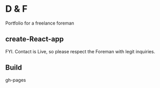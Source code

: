 # D & F

Portfolio for a freelance foreman

## create-React-app

FYI. Contact is Live, so please respect the Foreman with legit inquiries.

## Build

gh-pages
